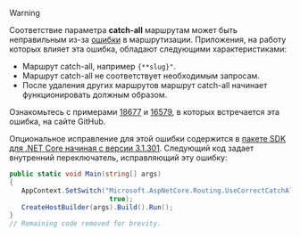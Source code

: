 > [!WARNING]
> Соответствие параметра **catch-all** маршрутам может быть неправильным из-за [ошибки](https://github.com/dotnet/aspnetcore/issues/18677) в маршрутизации. Приложения, на работу которых влияет эта ошибка, обладают следующими характеристиками:
>
> * Маршрут catch-all, например `{**slug}"`.
> * Маршрут catch-all не соответствует необходимым запросам.
> * После удаления других маршрутов маршрут catch-all начинает функционировать должным образом.
>
> Ознакомьтесь с примерами [18677](https://github.com/dotnet/aspnetcore/issues/18677) и [16579](https://github.com/dotnet/aspnetcore/issues/16579), в которых встречается эта ошибка, на сайте GitHub.
>
> Опциональное исправление для этой ошибки содержится в [пакете SDK для .NET Core начиная с версии 3.1.301](https://dotnet.microsoft.com/download/dotnet-core/3.1). Следующий код задает внутренний переключатель, исправляющий эту ошибку:
>
>```csharp
>public static void Main(string[] args)
>{
>    AppContext.SetSwitch("Microsoft.AspNetCore.Routing.UseCorrectCatchAllBehavior", 
>                          true);
>    CreateHostBuilder(args).Build().Run();
>}
>// Remaining code removed for brevity.
>```